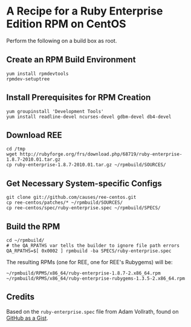# A Recipe for a Ruby Enterprise Edition RPM on CentOS

Perform the following on a build box as root.

## Create an RPM Build Environment

    yum install rpmdevtools
    rpmdev-setuptree

## Install Prerequisites for RPM Creation

    yum groupinstall 'Development Tools'
    yum install readline-devel ncurses-devel gdbm-devel db4-devel

## Download REE

    cd /tmp
    wget http://rubyforge.org/frs/download.php/68719/ruby-enterprise-1.8.7-2010.01.tar.gz
    cp ruby-enterprise-1.8.7-2010.01.tar.gz ~/rpmbuild/SOURCES/

## Get Necessary System-specific Configs

    git clone git://github.com/causes/ree-centos.git
    cp ree-centos/patches/* ~/rpmbuild/SOURCES/
    cp ree-centos/spec/ruby-enterprise.spec ~/rpmbuild/SPECS/

## Build the RPM

    cd ~/rpmbuild/
    # the QA_RPATHS var tells the builder to ignore file path errors
    QA_RPATHS=$[ 0x0002 ] rpmbuild -ba SPECS/ruby-enterprise.spec

The resulting RPMs (one for REE, one for REE's Rubygems) will be:

    ~/rpmbuild/RPMS/x86_64/ruby-enterprise-1.8.7-2.x86_64.rpm
    ~/rpmbuild/RPMS/x86_64/ruby-enterprise-rubygems-1.3.5-2.x86_64.rpm

## Credits

Based on the `ruby-enterprise.spec` file from Adam Vollrath, found
on [GitHub as a Gist][gs].

 [gs]: http://gist.github.com/108940
